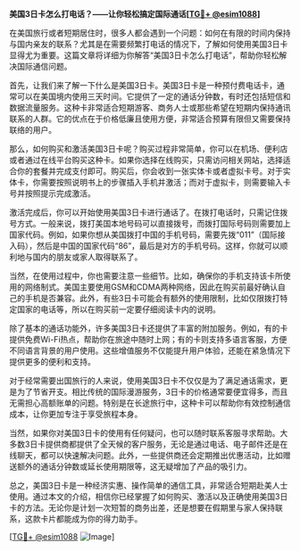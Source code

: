 **美国3日卡怎么打电话？——让你轻松搞定国际通话[[TG💪+ @esim1088](https://t.me/s/esim1088)]**

在美国旅行或者短期居住时，很多人都会遇到一个问题：如何在有限的时间内保持与国内亲友的联系？尤其是在需要频繁打电话的情况下，了解如何使用美国3日卡显得尤为重要。这篇文章将详细为你解答“美国3日卡怎么打电话”，帮助你轻松解决国际通信问题。

首先，让我们来了解一下什么是美国3日卡。美国3日卡是一种预付费电话卡，通常可以在美国境内使用三天时间。它提供了一定的通话分钟数，有时还包括短信和数据流量服务。这种卡非常适合短期游客、商务人士或那些希望在短期内保持通讯联系的人群。它的优点在于价格低廉且使用方便，非常适合预算有限但又需要保持联络的用户。

那么，如何购买和激活美国3日卡呢？购买过程非常简单，你可以在机场、便利店或者通过在线平台购买这种卡。如果你选择在线购买，只需访问相关网站，选择适合你的套餐并完成支付即可。购买后，你会收到一张实体卡或者虚拟卡号。对于实体卡，你需要按照说明书上的步骤插入手机并激活；而对于虚拟卡，则需要输入卡号并按照提示完成激活。

激活完成后，你可以开始使用美国3日卡进行通话了。在拨打电话时，只需记住拨号方式。一般来说，拨打美国本地号码可以直接拨号，而拨打国际号码则需要加上国家代码。例如，如果你想从美国拨打中国的手机号码，需要先拨“011”（国际接入码），然后是中国的国家代码“86”，最后是对方的手机号码。这样，你就可以顺利地与国内的朋友或家人取得联系了。

当然，在使用过程中，你也需要注意一些细节。比如，确保你的手机支持该卡所使用的网络制式。美国主要使用GSM和CDMA两种网络，因此在购买前最好确认自己的手机是否兼容。此外，有些3日卡可能会有额外的使用限制，比如仅限拨打特定国家的电话等，所以在购买前一定要仔细阅读卡内的说明。

除了基本的通话功能外，许多美国3日卡还提供了丰富的附加服务。例如，有的卡提供免费Wi-Fi热点，帮助你在旅途中随时上网；有的卡则支持多语言客服，方便不同语言背景的用户使用。这些增值服务不仅能提升用户体验，还能在紧急情况下提供更多的便利和支持。

对于经常需要出国旅行的人来说，使用美国3日卡不仅仅是为了满足通话需求，更是为了节省开支。相比传统的国际漫游服务，3日卡的价格通常要便宜得多，而且无需担心高额账单的问题。特别是在长途旅行中，这种卡可以帮助你有效控制通信成本，让你更加专注于享受旅程本身。

当然，如果你对美国3日卡的使用有任何疑问，也可以随时联系客服寻求帮助。大多数3日卡提供商都提供了全天候的客户服务，无论是通过电话、电子邮件还是在线聊天，都可以快速解决问题。此外，一些提供商还会定期推出优惠活动，比如赠送额外的通话分钟数或延长使用期限等，这无疑增加了产品的吸引力。

总之，美国3日卡是一种经济实惠、操作简单的通信工具，非常适合短期赴美人士使用。通过本文的介绍，相信你已经掌握了如何购买、激活以及正确使用美国3日卡的方法。无论你是计划一次短暂的商务出差，还是想要在假期里与家人保持联系，这款卡片都能成为你的得力助手。

[[TG💪+ @esim1088](https://t.me/s/esim1088) ![Image](https://i.postimg.cc/4NQfJmqS/Snipaste-2025-05-13-00-14-12.png)]